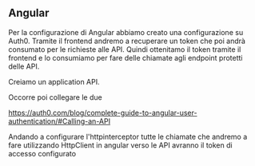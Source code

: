 ## Angular

Per la configurazione di Angular abbiamo creato una configurazione su Auth0. Tramite il frontend andremo a recuperare un token che poi andrà consumato per le richieste alle API.
Quindi ottenitamo il token tramite il frontend e lo consumiamo per fare delle chiamate agli endpoint protetti delle API.

Creiamo un application API.

Occorre poi collegare le due

https://auth0.com/blog/complete-guide-to-angular-user-authentication/#Calling-an-API


Andando a configurare l'httpinterceptor tutte le chiamate che andremo a fare utilizzando HttpClient in angular verso le API avranno il token di accesso configurato 

